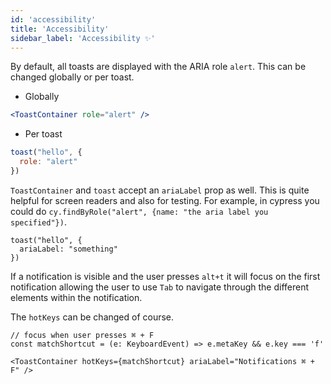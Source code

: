 ```yaml
---
id: 'accessibility'
title: 'Accessibility'
sidebar_label: 'Accessibility ✨'
---
```


By default, all toasts are displayed with the ARIA role `alert`. This can be changed globally or per toast.

- Globally
```jsx
<ToastContainer role="alert" />
```

- Per toast
```jsx
toast("hello", {
  role: "alert"
})
```

`ToastContainer` and `toast` accept an `ariaLabel` prop as well. This is quite helpful for screen readers and also for testing.
For example, in cypress you could do `cy.findByRole("alert", {name: "the aria label you specified"})`.

```tsx
toast("hello", {
  ariaLabel: "something"
})
```

If a notification is visible and the user presses `alt+t` it will focus on the first notification allowing the user to use `Tab` to navigate through the different elements within the notification.

The `hotKeys` can be changed of course.

```tsx
// focus when user presses ⌘ + F
const matchShortcut = (e: KeyboardEvent) => e.metaKey && e.key === 'f'

<ToastContainer hotKeys={matchShortcut} ariaLabel="Notifications ⌘ + F" />
```
